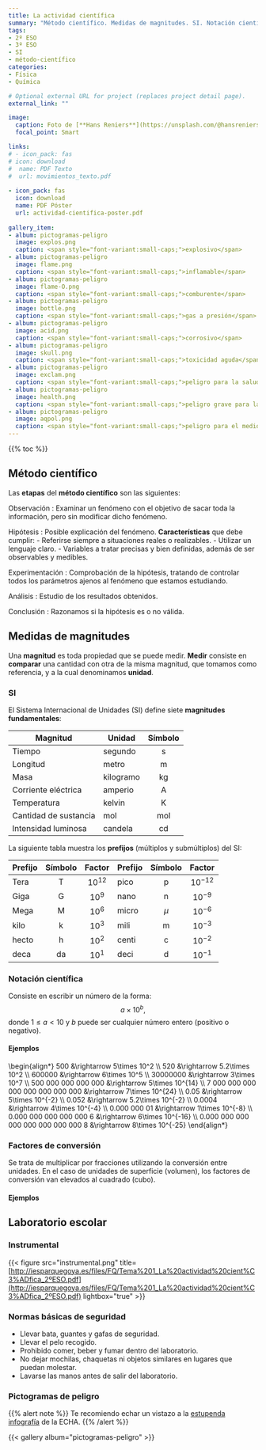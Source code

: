 ```yaml
---
title: La actividad científica
summary: "Método científico. Medidas de magnitudes. SI. Notación científica. Laboratorio escolar."
tags:
- 2º ESO
- 3º ESO
- SI
- método-científico
categories:
- Física
- Química

# Optional external URL for project (replaces project detail page).
external_link: ""

image:
  caption: Foto de [**Hans Reniers**](https://unsplash.com/@hansreniers) en [Unsplash](https://unsplash.com)
  focal_point: Smart

links:
# - icon_pack: fas
# icon: download
#  name: PDF Texto
#  url: movimientos_texto.pdf
  
- icon_pack: fas
  icon: download
  name: PDF Póster
  url: actividad-cientifica-poster.pdf
  
gallery_item:
- album: pictogramas-peligro
  image: explos.png
  caption: <span style="font-variant:small-caps;">explosivo</span>
- album: pictogramas-peligro
  image: flame.png
  caption: <span style="font-variant:small-caps;">inflamable</span>  
- album: pictogramas-peligro
  image: flame-O.png
  caption: <span style="font-variant:small-caps;">comburente</span>
- album: pictogramas-peligro
  image: bottle.png
  caption: <span style="font-variant:small-caps;">gas a presión</span>
- album: pictogramas-peligro
  image: acid.png
  caption: <span style="font-variant:small-caps;">corrosivo</span>
- album: pictogramas-peligro
  image: skull.png
  caption: <span style="font-variant:small-caps;">toxicidad aguda</span>
- album: pictogramas-peligro
  image: exclam.png
  caption: <span style="font-variant:small-caps;">peligro para la salud</span>
- album: pictogramas-peligro
  image: health.png
  caption: <span style="font-variant:small-caps;">peligro grave para la salud</span>
- album: pictogramas-peligro
  image: aqpol.png
  caption: <span style="font-variant:small-caps;">peligro para el medio ambiente</span>            
---
```


{{% toc %}}

## Método científico

Las **etapas** del **método científico** son las siguientes:

Observación
: Examinar un fenómeno con el objetivo de sacar toda la información, pero sin modificar dicho fenómeno.

Hipótesis
: Posible explicación del fenómeno. **Características** que debe cumplir:
	- Referirse siempre a situaciones reales o realizables.
	- Utilizar un lenguaje claro.
	- Variables a tratar precisas y bien definidas, además de ser observables y medibles.

Experimentación
: Comprobación de la hipótesis, tratando de controlar todos los parámetros ajenos al fenómeno que estamos estudiando.

Análisis
: Estudio de los resultados obtenidos.

Conclusión
: Razonamos si la hipótesis es o no válida.

## Medidas de magnitudes
Una **magnitud** es toda propiedad que se puede medir. **Medir** consiste en **comparar** una cantidad con otra de la misma magnitud, que tomamos como referencia, y a la cual denominamos **unidad**.

### SI
El Sistema Internacional de Unidades (SI) define siete **magnitudes fundamentales**:

| Magnitud | Unidad | Símbolo |
| -------- | ------ | :-------: | 
| Tiempo   | segundo | s |
| Longitud | metro | m |
| Masa | kilogramo | kg |
| Corriente eléctrica | amperio | A |
| Temperatura | kelvin | K |
| Cantidad de sustancia | mol | mol |
| Intensidad luminosa | candela | cd |

La siguiente tabla muestra los **prefijos** (múltiplos y submúltiplos) del SI:

| Prefijo | Símbolo | Factor | Prefijo | Símbolo | Factor |
| ------- | :-----: | :----: | ------- | :-----: | :----: |
| Tera | T | $10^{12}$ | pico | p | $10^{-12}$ |
| Giga | G | $10^{9}$ | nano | n | $10^{-9}$ |
| Mega | M | $10^{6}$ | micro | $\mu$ | $10^{-6}$ |
| kilo | k | $10^{3}$ | mili | m | $10^{-3}$ |
| hecto | h | $10^{2}$ | centi | c | $10^{-2}$ |
| deca | da | $10^{1}$ | deci | d | $10^{-1}$ |

### Notación científica

Consiste en escribir un número de la forma:
$$
a\times 10^b,
$$
donde $1 \leq a<10$ y $b$ puede ser cualquier número entero (positivo o negativo).

#### Ejemplos
\begin{align*}
	500 &\rightarrow 5\times 10^2 \\\\
	520 &\rightarrow 5.2\times 10^2 \\\\
	600000 &\rightarrow 6\times 10^5 \\\\
	30000000 &\rightarrow 3\times 10^7 \\\\
	500 000 000 000 000 &\rightarrow 5\times 10^{14} \\\\
	7 000 000 000 000 000 000 000 000 &\rightarrow 7\times 10^{24} \\\\
	0.05 &\rightarrow 5\times 10^{-2} \\\\
	0.052 &\rightarrow 5.2\times 10^{-2} \\\\
	0.0004 &\rightarrow 4\times 10^{-4} \\\\
	0.000 000 01 &\rightarrow 1\times 10^{-8} \\\\
	0.000 000 000 000 000 6 &\rightarrow 6\times 10^{-16} \\\\
	0.000 000 000 000 000 000 000 000 8 &\rightarrow 8\times 10^{-25}
\end{align*}

### Factores de conversión

Se trata de multiplicar por fracciones utilizando la conversión entre unidades. En el caso de unidades de superficie (volumen), los factores de conversión van elevados al cuadrado (cubo).

#### Ejemplos

## Laboratorio escolar

### Instrumental

{{< figure src="instrumental.png" title=[http://iesparquegoya.es/files/FQ/Tema%201_La%20actividad%20cient%C3%ADfica_2ºESO.pdf](http://iesparquegoya.es/files/FQ/Tema%201_La%20actividad%20cient%C3%ADfica_2ºESO.pdf) lightbox="true" >}}

### Normas básicas de seguridad

- Llevar bata, guantes y gafas de seguridad.
- Llevar el pelo recogido.
- Prohibido comer, beber y fumar dentro del laboratorio.
- No dejar mochilas, chaquetas ni objetos similares en lugares que puedan molestar.
- Lavarse las manos antes de salir del laboratorio.

### Pictogramas de peligro

{{% alert note %}}
Te recomiendo echar un vistazo a la [estupenda infografía](https://chemicalsinourlife.echa.europa.eu/es/pictograms-infographic) de la ECHA.
{{% /alert %}}

{{< gallery album="pictogramas-peligro" >}}